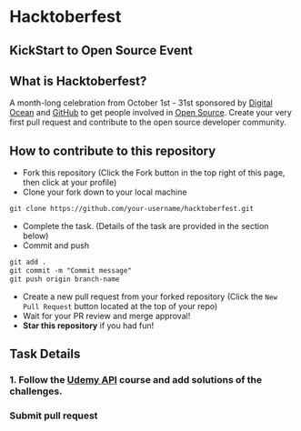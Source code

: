 # Hacktoberfest

## KickStart to Open Source Event

## What is Hacktoberfest?

A month-long celebration from October 1st - 31st sponsored by [Digital Ocean](https://hacktoberfest.digitalocean.com/) and [GitHub](https://github.com/blog/2433-celebrate-open-source-this-october-with-hacktoberfest) to get people involved in [Open Source](https://github.com/open-source). Create your very first pull request and contribute to the open source developer community.

## How to contribute to this repository

- Fork this repository (Click the Fork button in the top right of this page, then click at your profile)
- Clone your fork down to your local machine

```markdown
git clone https://github.com/your-username/hacktoberfest.git
```

- Complete the task. (Details of the task are provided in the section below)
- Commit and push

```markdown
git add .
git commit -m "Commit message"
git push origin branch-name
```

- Create a new pull request from your forked repository (Click the `New Pull Request` button located at the top of your repo)
- Wait for your PR review and merge approval!
- **Star this repository** if you had fun!

## Task Details

### 1. Follow the [Udemy API](https://www.udemy.com/course/django-python/) course and add solutions of the challenges.

### Submit pull request
